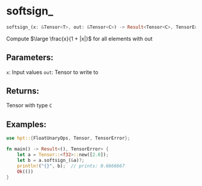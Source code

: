 # softsign_
```rust
softsign_(x: &Tensor<T>, out: &Tensor<C>) -> Result<Tensor<C>, TensorError>
```
Compute $\large \frac{x}{1 + |x|}$ for all elements with out

## Parameters:
`x`: Input values
`out`: Tensor to write to

## Returns:
Tensor with type `C`

## Examples:
```rust
use hpt::{FloatUnaryOps, Tensor, TensorError};

fn main() -> Result<(), TensorError> {
    let a = Tensor::<f32>::new([2.0]);
    let b = a.softsign_(&a)?;
    println!("{}", b);  // prints: 0.6666667
    Ok(())
}
```